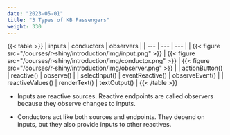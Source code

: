 ```yaml
---
date: "2023-05-01"
title: "3 Types of KB Passengers"
weight: 330
---
```


{{< table >}}
| inputs | conductors | observers |
|  ---   |    ---     |    ---    |
| {{< figure src="/courses/r-shiny/introduction/img/input.png" >}} | {{< figure src="/courses/r-shiny/introduction/img/conductor.png" >}} | {{< figure src="/courses/r-shiny/introduction/img/observer.png" >}} |
| actionButton() | reactive() | observe() |
| selectInput()  | eventReactive() | observeEvent() |
| reactiveValues() | renderText() | textOutput() |
{{< /table >}}

- Inputs are reactive sources. Reactive endpoints are called observers because they observe changes to inputs.

- Conductors act like both sources and endpoints. They depend on inputs, but they also provide inputs to other reactives.
